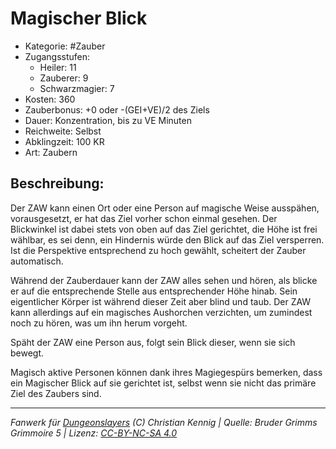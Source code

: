 # Magischer Blick

- Kategorie: #Zauber
- Zugangsstufen:
  - Heiler: 11
  - Zauberer: 9
  - Schwarzmagier: 7
- Kosten: 360
- Zauberbonus: +0 oder -(GEI+VE)/2 des Ziels
- Dauer: Konzentration, bis zu VE Minuten
- Reichweite: Selbst
- Abklingzeit: 100 KR
- Art: Zaubern

## Beschreibung:

Der ZAW kann einen Ort oder eine Person auf magische Weise ausspähen, vorausgesetzt, er hat das Ziel vorher schon einmal gesehen. Der Blickwinkel ist dabei stets von oben auf das Ziel gerichtet, die Höhe ist frei wählbar, es sei denn, ein Hindernis würde den Blick auf das Ziel versperren. Ist die Perspektive entsprechend zu hoch gewählt, scheitert der Zauber automatisch.

Während der Zauberdauer kann der ZAW alles sehen und hören, als blicke er auf die entsprechende Stelle aus entsprechender Höhe hinab. Sein eigentlicher Körper ist während dieser Zeit aber blind und taub. Der ZAW kann allerdings auf ein magisches Aushorchen verzichten, um zumindest noch zu hören, was um ihn herum vorgeht.

Späht der ZAW eine Person aus, folgt sein Blick dieser, wenn sie sich bewegt.

Magisch aktive Personen können dank ihres Magiegespürs bemerken, dass ein Magischer Blick auf sie gerichtet ist, selbst wenn sie nicht das primäre Ziel des Zaubers sind.

---

_Fanwerk für [Dungeonslayers](https://www.dungeonslayers.net/) (C) Christian Kennig | Quelle: Bruder Grimms Grimmoire 5 | Lizenz: [CC-BY-NC-SA 4.0](https://creativecommons.org/licenses/by-nc-sa/4.0/deed.de)_
